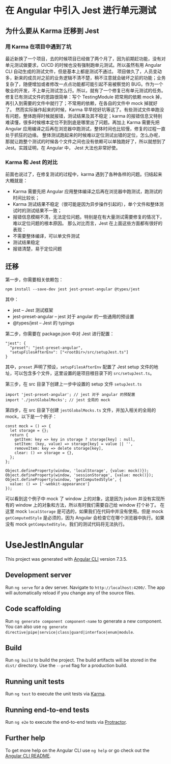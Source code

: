 # 在 Angular 中引入 Jest 进行单元测试

## 为什么要从 Karma 迁移到 Jest

### 用 Karma 在项目中遇到了坑

最近新换了一个项目，去的时候项目已经做了两个月了，因为前期赶功能，没有对单元测试做要求，CI/CD 的时候也没有强制跑单元测试。所以虽然有用 Angular CLI 自动生成的测试文件，但是基本上都是测试不通过。
项目做久了，人员变动多，新来的成员对之前的业务逻辑不清不楚，稍不注意就会破坏之前的功能；业务复杂了，随便增加或者修改一点点功能都可能引起不易被察觉的 BUG。作为一个敬业的开发，不上单元测试怎么行。所以，就有了一个修复已有单元测试的任务。
修复已有测试文件的思路很简单：写个 TestingModule 把常用的依赖 mock 掉，再引入到需要的文件中就行了；不常用的依赖，在各自的文件中 mock 掉就好了。
然而实际操作起来的时候，Karma 早早挖好坑等这了。有些测试文件单跑没有问题，整体跑得时候就报错，测试结果及其不稳定；karma 的报错信息又特别难读懂，很多时候根本定位不到到底是哪里出了问题。再加上 Karma 需要先把 Angular 应用编译之后再在浏览器中跑测试，整体时间也比较慢，修复的过程一直处于抓狂的边缘。
整体测试跑起来的时候难以定位测试出错的定位，怎么办呢，那就让跑整个测试的时候各个文件之间也没有依赖可以单独跑好了，所以就想到了 Jest。实践证明，在 Angular 中， Jest 大法也非常好使。

### Karma 和 Jest 的对比

前面也说过了，在修复测试的过程中，karma 遇到了各种各样的问题。归结起来大概就是：
- Karma 需要先把 Angular 应用整体编译之后再在浏览器中跑测试，跑测试的时间比较长；
- Karma 测试结果不稳定（很可能是因为异步操作引起的），单个文件和整体测试时的测试结果不一致；
- 报错信息模糊不清，无法定位问题。特别是在有大量测试需要修复的情况下，难以定位问题的根本原因。
那么对比而言，Jest 在上面这些方面都有很好的表现：
- 不需要整体编译，可以单文件测试
- 测试结果稳定
- 报错清楚，易于定位问题

## 迁移

第一步，你需要相关依赖包：

```
npm install --save-dev jest jest-preset-angular @types/jest
````
其中：
- jest – Jest 测试框架
- jest-preset-angular – jest 对于 angular 的一些通用的预设置
- @types/jest – Jest 的 typings

第二步，你需要在 package.json 中对 Jest 进行配置：
```
"jest": {
  "preset": "jest-preset-angular",
  "setupFilesAfterEnv": ["<rootDir>/src/setupJest.ts"]
}
```
其中，`preset` 声明了预设，`setupFilesAfterEnv` 配置了 Jest setup 文件的地址，可以包含多个文件，这里设置的是项目根目录下的 `src/setupJest.ts`。

第三步，在 src 目录下创建上一步中设置的 setup 文件 `setupJest.ts`
```
import 'jest-preset-angular'; // jest 对于 angular 的预配置
import './jestGlobalMocks'; // jest 全局的 mock
```

第四步，在 src 目录下创建 `jestGlobalMocks.ts` 文件，并加入相关的全局的 mock，以下是一个例子：
```
const mock = () => {
  let storage = {};
  return {
    getItem: key => key in storage ? storage[key] : null,
    setItem: (key, value) => storage[key] = value || '',
    removeItem: key => delete storage[key],
    clear: () => storage = {},
  };
};

Object.defineProperty(window, 'localStorage', {value: mock()});
Object.defineProperty(window, 'sessionStorage', {value: mock()});
Object.defineProperty(window, 'getComputedStyle', {
  value: () => ['-webkit-appearance']
});
```
可以看到这个例子中 mock 了 window 上的对象，这是因为 jsdom 并没有实现所有的 window 上的对象和方法，所以有时我们需要自己给 window 打个补丁。
在这里 mock `localStorage` 是可选的，如果我们在代码中并没有使用。但是 mock `getComputedStyle` 是必须的，因为 Angular 会检查它在哪个浏览器中执行。如果没有 mock `getComputedStyle`，我们的测试代码将无法执行。



# UseJestInAngular

This project was generated with [Angular CLI](https://github.com/angular/angular-cli) version 7.3.5.

## Development server

Run `ng serve` for a dev server. Navigate to `http://localhost:4200/`. The app will automatically reload if you change any of the source files.

## Code scaffolding

Run `ng generate component component-name` to generate a new component. You can also use `ng generate directive|pipe|service|class|guard|interface|enum|module`.

## Build

Run `ng build` to build the project. The build artifacts will be stored in the `dist/` directory. Use the `--prod` flag for a production build.

## Running unit tests

Run `ng test` to execute the unit tests via [Karma](https://karma-runner.github.io).

## Running end-to-end tests

Run `ng e2e` to execute the end-to-end tests via [Protractor](http://www.protractortest.org/).

## Further help

To get more help on the Angular CLI use `ng help` or go check out the [Angular CLI README](https://github.com/angular/angular-cli/blob/master/README.md).
